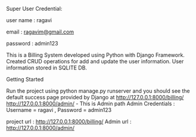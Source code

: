Super User Credential:

user name : ragavi

email : ragavim@gmail.com

password : admin123

This is a Billing System developed using Python with Django Framework. Created CRUD operations for add and update the user information. User information stored in SQLITE DB.

Getting Started

Run the project using python manage.py runserver and you should see the default success page provided by Django at http://127.0.0.1:8000/billing/
http://127.0.0.1:8000/admin/ - This is Admin path Admin Credentials : Username = ragavi , Password = admin123

project url : http://127.0.0.1:8000/billing/
Admin url : http://127.0.0.1:8000/admin/
